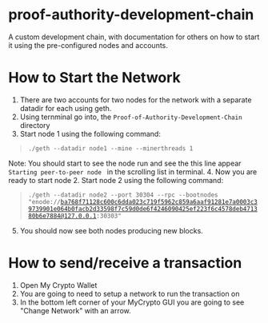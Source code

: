# proof-authority-development-chain
A custom development chain, with documentation for others on how to start it using the pre-configured nodes and accounts.

# How to Start the Network
1. There are two accounts for two nodes for the network with a separate datadir for each using geth.
2. Using ternminal go into, the <code>Proof-of-Authority-Development-Chain</code> directory
3. Start node 1 using the following command:
> <code>./geth --datadir node1 --mine --minerthreads 1</code>

Note: You should start to see the node run and see the this line appear <code> Starting peer-to-peer node </code> in the scrolling list in terminal.
4. Now you are ready to start node 2. Start node 2 using the following command:
> <code>./geth --datadir node2 --port 30304 --rpc --bootnodes "enode://ba768f71128c600c6dda023c719f5962c859a6aaf91281e7a0003c39739901e064b0facb2d33598f7c59d0de6f4246090425ef223f6c4578deb471380b6e7884@127.0.0.1:30303"</code>
5. You should now see both nodes producing new blocks.

# How to send/receive a transaction
1. Open My Crypto Wallet
2. You are going to need to setup a network to run the transaction on
3. In the bottom left corner of your MyCrypto GUI you are going to see "Change Network" with an arrow.
